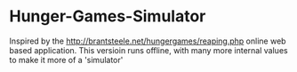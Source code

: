 # Hunger-Games-Simulator
Inspired by the http://brantsteele.net/hungergames/reaping.php online web based application. This versioin runs offline, with many more internal values to make it more of a 'simulator'
